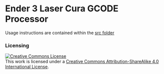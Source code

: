 # Ender 3 Laser Cura GCODE Processor

Usage instructions are contained within the [src folder](https://github.com/masoncfrancis/Ender3LaserCuraGCODEProcessor/tree/master/src)

### Licensing
<a rel="license" href="http://creativecommons.org/licenses/by-sa/4.0/"><img alt="Creative Commons License" style="border-width:0" src="https://i.creativecommons.org/l/by-sa/4.0/88x31.png" /></a><br />This work is licensed under a <a rel="license" href="http://creativecommons.org/licenses/by-sa/4.0/">Creative Commons Attribution-ShareAlike 4.0 International License</a>.
